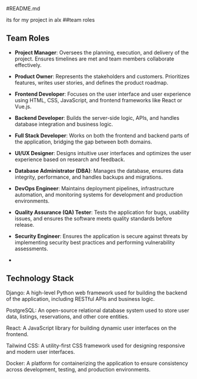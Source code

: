 #README.md

its for my project in alx 
##team roles
## Team Roles

- **Project Manager**: Oversees the planning, execution, and delivery of the project. Ensures timelines are met and team members collaborate effectively.

- **Product Owner**: Represents the stakeholders and customers. Prioritizes features, writes user stories, and defines the product roadmap.

- **Frontend Developer**: Focuses on the user interface and user experience using HTML, CSS, JavaScript, and frontend frameworks like React or Vue.js.

- **Backend Developer**: Builds the server-side logic, APIs, and handles database integration and business logic.

- **Full Stack Developer**: Works on both the frontend and backend parts of the application, bridging the gap between both domains.

- **UI/UX Designer**: Designs intuitive user interfaces and optimizes the user experience based on research and feedback.

- **Database Administrator (DBA)**: Manages the database, ensures data integrity, performance, and handles backups and migrations.

- **DevOps Engineer**: Maintains deployment pipelines, infrastructure automation, and monitoring systems for development and production environments.

- **Quality Assurance (QA) Tester**: Tests the application for bugs, usability issues, and ensures the software meets quality standards before release.

- **Security Engineer**: Ensures the application is secure against threats by implementing security best practices and performing vulnerability assessments.

- 
 ## Technology Stack

Django: A high-level Python web framework used for building the backend of the application, including RESTful APIs and business logic.

PostgreSQL: An open-source relational database system used to store user data, listings, reservations, and other core entities.

React: A JavaScript library for building dynamic user interfaces on the frontend.

Tailwind CSS: A utility-first CSS framework used for designing responsive and modern user interfaces.

Docker: A platform for containerizing the application to ensure consistency across development, testing, and production environments.

